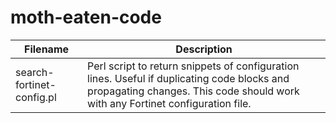 # moth-eaten-code

Filename      | Description
------------- | -------------  
search-fortinet-config.pl  |  Perl script to return snippets of configuration lines.  Useful if duplicating code blocks and propagating changes.  This code should work with any Fortinet configuration file.
